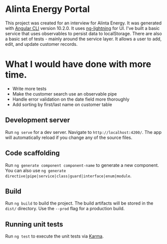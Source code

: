 # Alinta Energy Portal
This project was created for an interview for Alinta Energy. It was generated with [Angular CLI](https://github.com/angular/angular-cli) version 10.2.0. It uses [ng-lightning](https://ng-lightning.github.io/ng-lightning/#/) for UI. I've built a basic service that uses observables to persist data to localStorage. There are also a basic set of tests - mainly around the service layer. It allows a user to add, edit, and update customer records.

# What I would have done with more time.
* Write more tests
* Make the customer search use an observable pipe
* Handle error validation on the date field more thoroughly
* Add sorting by first/last name on customer table


## Development server

Run `ng serve` for a dev server. Navigate to `http://localhost:4200/`. The app will automatically reload if you change any of the source files.

## Code scaffolding

Run `ng generate component component-name` to generate a new component. You can also use `ng generate directive|pipe|service|class|guard|interface|enum|module`.

## Build

Run `ng build` to build the project. The build artifacts will be stored in the `dist/` directory. Use the `--prod` flag for a production build.

## Running unit tests

Run `ng test` to execute the unit tests via [Karma](https://karma-runner.github.io).
